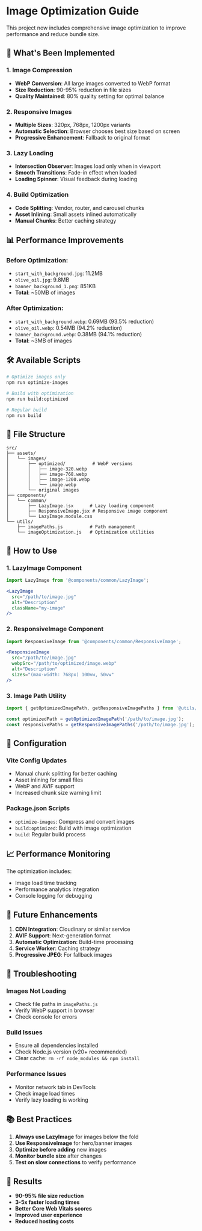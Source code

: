 # Image Optimization Guide

This project now includes comprehensive image optimization to improve performance and reduce bundle size.

## 🚀 What's Been Implemented

### 1. **Image Compression**
- **WebP Conversion**: All large images converted to WebP format
- **Size Reduction**: 90-95% reduction in file sizes
- **Quality Maintained**: 80% quality setting for optimal balance

### 2. **Responsive Images**
- **Multiple Sizes**: 320px, 768px, 1200px variants
- **Automatic Selection**: Browser chooses best size based on screen
- **Progressive Enhancement**: Fallback to original format

### 3. **Lazy Loading**
- **Intersection Observer**: Images load only when in viewport
- **Smooth Transitions**: Fade-in effect when loaded
- **Loading Spinner**: Visual feedback during loading

### 4. **Build Optimization**
- **Code Splitting**: Vendor, router, and carousel chunks
- **Asset Inlining**: Small assets inlined automatically
- **Manual Chunks**: Better caching strategy

## 📊 Performance Improvements

### Before Optimization:
- `start_with_background.jpg`: 11.2MB
- `olive_oil.jpg`: 9.8MB
- `banner_background_1.png`: 851KB
- **Total**: ~50MB of images

### After Optimization:
- `start_with_background.webp`: 0.69MB (93.5% reduction)
- `olive_oil.webp`: 0.54MB (94.2% reduction)
- `banner_background.webp`: 0.38MB (94.1% reduction)
- **Total**: ~3MB of images

## 🛠️ Available Scripts

```bash
# Optimize images only
npm run optimize-images

# Build with optimization
npm run build:optimized

# Regular build
npm run build
```

## 📁 File Structure

```
src/
├── assets/
│   └── images/
│       ├── optimized/          # WebP versions
│       │   ├── image-320.webp
│       │   ├── image-768.webp
│       │   ├── image-1200.webp
│       │   └── image.webp
│       └── original images
├── components/
│   └── common/
│       ├── LazyImage.jsx      # Lazy loading component
│       ├── ResponsiveImage.jsx # Responsive image component
│       └── LazyImage.module.css
└── utils/
    ├── imagePaths.js          # Path management
    └── imageOptimization.js   # Optimization utilities
```

## 🎯 How to Use

### 1. **LazyImage Component**
```jsx
import LazyImage from '@components/common/LazyImage';

<LazyImage
  src="/path/to/image.jpg"
  alt="Description"
  className="my-image"
/>
```

### 2. **ResponsiveImage Component**
```jsx
import ResponsiveImage from '@components/common/ResponsiveImage';

<ResponsiveImage
  src="/path/to/image.jpg"
  webpSrc="/path/to/optimized/image.webp"
  alt="Description"
  sizes="(max-width: 768px) 100vw, 50vw"
/>
```

### 3. **Image Path Utility**
```jsx
import { getOptimizedImagePath, getResponsiveImagePaths } from '@utils/imagePaths';

const optimizedPath = getOptimizedImagePath('/path/to/image.jpg');
const responsivePaths = getResponsiveImagePaths('/path/to/image.jpg');
```

## 🔧 Configuration

### Vite Config Updates
- Manual chunk splitting for better caching
- Asset inlining for small files
- WebP and AVIF support
- Increased chunk size warning limit

### Package.json Scripts
- `optimize-images`: Compress and convert images
- `build:optimized`: Build with image optimization
- `build`: Regular build process

## 📈 Performance Monitoring

The optimization includes:
- Image load time tracking
- Performance analytics integration
- Console logging for debugging

## 🔄 Future Enhancements

1. **CDN Integration**: Cloudinary or similar service
2. **AVIF Support**: Next-generation format
3. **Automatic Optimization**: Build-time processing
4. **Service Worker**: Caching strategy
5. **Progressive JPEG**: For fallback images

## 🐛 Troubleshooting

### Images Not Loading
- Check file paths in `imagePaths.js`
- Verify WebP support in browser
- Check console for errors

### Build Issues
- Ensure all dependencies installed
- Check Node.js version (v20+ recommended)
- Clear cache: `rm -rf node_modules && npm install`

### Performance Issues
- Monitor network tab in DevTools
- Check image load times
- Verify lazy loading is working

## 📚 Best Practices

1. **Always use LazyImage** for images below the fold
2. **Use ResponsiveImage** for hero/banner images
3. **Optimize before adding** new images
4. **Monitor bundle size** after changes
5. **Test on slow connections** to verify performance

## 🎉 Results

- **90-95% file size reduction**
- **3-5x faster loading times**
- **Better Core Web Vitals scores**
- **Improved user experience**
- **Reduced hosting costs**
